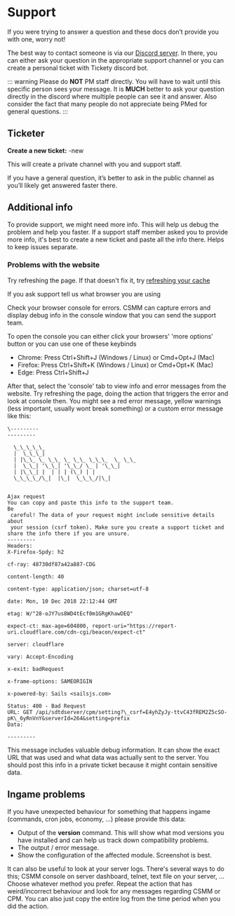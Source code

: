 # Support

If you were trying to answer a question and these docs don’t provide you with one, worry not!

The best way to contact someone is via our [Discord server](https://catalysm.net/discord). In there, you can either ask your question in the appropriate support channel or you can create a personal ticket with Tickety discord bot.

::: warning
 Please do **NOT** PM staff directly. You will have to wait until this specific person sees your message. It is **MUCH** better to ask your question directly in the discord where multiple people can see it and answer. Also consider the fact that many people do not appreciate being PMed for general questions.
:::

## Ticketer

**Create a new ticket:** -new

This will create a private channel with you and support staff.

If you have a general question, it’s better to ask in the public channel as you’ll likely get answered faster there.

  
## Additional info

To provide support, we might need more info. This will help us debug the problem and help you faster. If a support staff member asked you to provide more info, it's best to create a new ticket and paste all the info there. Helps to keep issues separate.

### Problems with the website

Try refreshing the page. If that doesn't fix it, try [refreshing your cache](https://refreshyourcache.com/en/home/)

If you ask support tell us what browser you are using

Check your browser console for errors. CSMM can capture errors and display debug info in the console window that you can send the support team.

To open the console you can either click your browsers' 'more options' button or you can use one of these keybinds

  - Chrome: Press Ctrl+Shift+J (Windows / Linux) or Cmd+Opt+J (Mac)
  - Firefox: Press Ctrl+Shift+K (Windows / Linux) or Cmd+Opt+K (Mac)
  - Edge: Press Ctrl+Shift+J

After that, select the 'console' tab to view info and error messages from the website. Try refreshing the page, doing the action that triggers the error and look at console then. You might see a red error message, yellow warnings (less important, usually wont break something) or a custom error message like this:

```
\---------
--------- 

  \_\_\_\_\_                    
  |  \_\_\_|                   
  | |\_\_ \_ \_\_ \_ \_\_ \_\_\_  \_ \_\_ 
  |  \_\_| '\_\_| '\_\_/ \_ | '\_\_|
  | |\_\_| |  | | | (\_) | |   
  \_\_\_\_/\_|  |\_|  \_\_\_/|\_|   
                                                     
  
Ajax request 
You can copy and paste this info to the support team. 
Be
 careful! The data of your request might include sensitive details about
 your session (csrf token). Make sure you create a support ticket and 
share the info there if you are unsure. 
---------
Headers: 
X-Firefox-Spdy: h2

cf-ray: 48730df87a42a887-CDG

content-length: 40

content-type: application/json; charset=utf-8

date: Mon, 10 Dec 2018 22:12:44 GMT

etag: W/"28-oJY7us8WD4tEcf0m1GRgKhawDEQ"

expect-ct: max-age=604800, report-uri="https://report-uri.cloudflare.com/cdn-cgi/beacon/expect-ct"

server: cloudflare

vary: Accept-Encoding

x-exit: badRequest

x-frame-options: SAMEORIGIN

x-powered-by: Sails <sailsjs.com>

Status: 400 - Bad Request 
URL: GET /api/sdtdserver/cpm/setting?\_csrf=E4yhZyJy-ttvC43fREM2Z5cSO-pK\_6yRnVnY&serverId=264&setting=prefix 
Data: 

---------
```
  

This message includes valuable debug information. It can show the exact URL that was used and what data was actually sent to the server. You should post this info in a private ticket because it might contain sensitive data.

## Ingame problems

If you have unexpected behaviour for something that happens ingame (commands, cron jobs, economy, ...) please provide this data:

*   Output of the **version** command. This will show what mod versions you have installed and can help us track down compatibility problems.
*   The output / error message.
*   Show the configuration of the affected module. Screenshot is best.

It can also be useful to look at your server logs. There's several ways to do this; CSMM console on server dashboard, telnet, text file on your server, ... Choose whatever method you prefer. Repeat the action that has weird/incorrect behaviour and look for any messages regarding CSMM or CPM. You can also just copy the entire log from the time period when you did the action. 